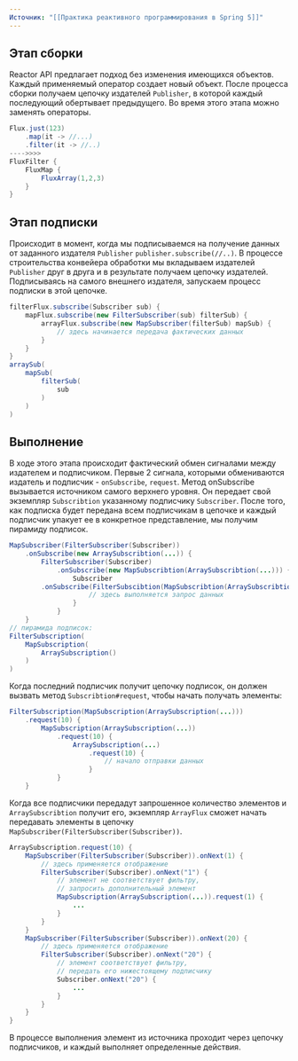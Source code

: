 ```yaml
---
Источник: "[[Практика реактивного программирования в Spring 5]]"
---
```


## Этап сборки
Reactor API предлагает подход без изменения имеющихся объектов. Каждый применяемый оператор создает новый объект. После процесса сборки получаем цепочку издателей `Publisher`, в которой каждый последующий обертывает предыдущего. Во время этого этапа можно заменять операторы.
```java
Flux.just(123)
	.map(it -> //...)
	.filter(it -> //..)
---->>>>
FluxFilter {
	FluxMap {
		FluxArray(1,2,3)
	}
}
```
## Этап подписки
Происходит в момент, когда мы подписываемся на получение данных от заданного издателя `Publisher` `publisher.subscribe(//..)`. В процессе строительства конвейера обработки мы вкладываем издателей `Publisher` друг в друга и в результате получаем цепочку издателей. Подписываясь на самого внешнего издателя, запускаем процесс подписки в этой цепочке.
```java
filterFlux.subscribe(Subscriber sub) {
	mapFlux.subscribe(new FilterSubscriber(sub) filterSub) {
		arrayFlux.subscribe(new MapSubscriber(filterSub) mapSub) {
			// здесь начинается передача фактических данных
		}
	}
}
arraySub(
	mapSub(
		filterSub(
			sub
		)
	)
)
```
## Выполнение
В ходе этого этапа происходит фактический обмен сигналами между издателем и подписчиком. Первые 2 сигнала, которыми обмениваются издатель и подписчик - `onSubscribe`, `request`.  Метод onSubscribe вызывается источником самого верхнего уровня. Он передает свой экземпляр `Subscribtion` указанному подписчику `Subscriber`.
После того, как подписка будет передана всем подписчикам в цепочке и каждый подписчик упакует ее в конкретное представление, мы получим пирамиду подписок.
```java
MapSubscriber(FilterSubscriber(Subscriber))
	.onSubscribe(new ArraySubscribtion(...)) {
		FilterSubscriber(Subscriber)
			.onSubscribe(new MapSubscribtion(ArraySubscribtion(...))) {
				Subscriber
		.onSubscribe(FilterSubscibtion(MapSubscribtion(ArraySubscribtion(...))) {
					// здесь выполняется запрос данных
				}
			}
	}
// пирамида подписок:
FilterSubscription( 
	MapSubscription( 
		ArraySubscription() 
	) 
)
```
Когда последний подписчик получит цепочку подписок, он должен вызвать метод `Subscribtion#request`, чтобы начать получать элементы:
```java
FilterSubscription(MapSubscription(ArraySubscription(...))) 
	.request(10) { 
		MapSubscription(ArraySubscription(...)) 
			.request(10) { 
				ArraySubscription(...) 
					.request(10) { 
						// начало отправки данных 
					} 
			} 
	}
```
Когда все подписчики передадут запрошенное количество элементов и `ArraySubscribtion` получит его, экземпляр `ArrayFlux` сможет начать передавать элементы в цепочку `MapSubscriber(FilterSubscriber(Subscriber))`.
```java
ArraySubscription.request(10) {
	MapSubscriber(FilterSubscriber(Subscriber)).onNext(1) { 
		// здесь применяется отображение 
		FilterSubscriber(Subscriber).onNext("1") { 
			// элемент не соответствует фильтру, 
			// запросить дополнительный элемент
			MapSubscription(ArraySubscription(...)).request(1) {
				...
			} 
		} 
	}
	MapSubscriber(FilterSubscriber(Subscriber)).onNext(20) { 
		// здесь применяется отображение 
		FilterSubscriber(Subscriber).onNext("20") { 
			// элемент соответствует фильтру,
			// передать его нижестоящему подписчику 
			Subscriber.onNext("20") {
				...
			} 
		} 
	}
}
```
В процессе выполнения элемент из источника проходит через цепочку подписчиков, и каждый выполняет определенные действия.